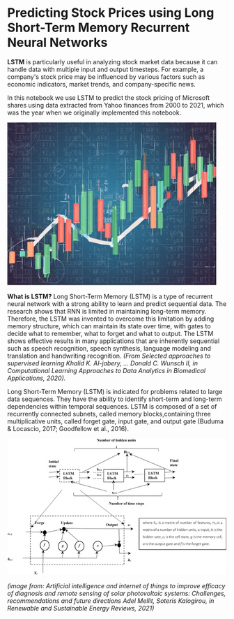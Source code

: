 # Predicting Stock Prices using Long Short-Term Memory Recurrent Neural Networks

**LSTM** is particularly useful in analyzing stock market data because it can handle data with multiple input and output timesteps. 
For example, a company's stock price may be influenced by various factors such as economic indicators, market trends, and company-specific news.

In this notebook we use LSTM to predict the stock pricing of Microsoft shares using data extracted from Yahoo finances from 2000 to 2021, which was 
the year when we originally implemented this notebook.


![Stock Pricing](assets/images/img_stock_price_prediction_1.jpg)

**What is LSTM?**
Long Short-Term Memory (LSTM) is a type of recurrent neural network with a strong ability to learn and predict sequential data. 
The research shows that RNN is limited in maintaining long-term memory. Therefore, the LSTM was invented to overcome this limitation by adding memory 
structure, which can maintain its state over time, with gates to decide what to remember, what to forget and what to output. The LSTM shows effective
results in many applications that are inherently sequential such as speech recognition, speech synthesis, language modeling and translation and handwriting 
recognition. 
_(From Selected approaches to supervised learning Khalid K. Al-jabery, ... Donald C. Wunsch II, in Computational Learning Approaches to Data Analytics in 
Biomedical Applications, 2020)._

Long Short-Term Memory (LSTM) is indicated for problems related to large data sequences. 
They have the ability to identify short-term and long-term dependencies within temporal sequences. LSTM is composed of a set of recurrently connected subnets, 
called memory blocks,containing three multiplicative units, called forget gate, input gate, and output gate (Buduma & Locascio, 2017; Goodfellow et al., 2016).

![LSTM](assets/images/img_LSTM_Network.jpg)

_(image from: Artificial intelligence and internet of things to improve efficacy of diagnosis and remote sensing of solar photovoltaic systems: Challenges, 
recommendations and future directions Adel Mellit, Soteris Kalogirou, in Renewable and Sustainable Energy Reviews, 2021)_
